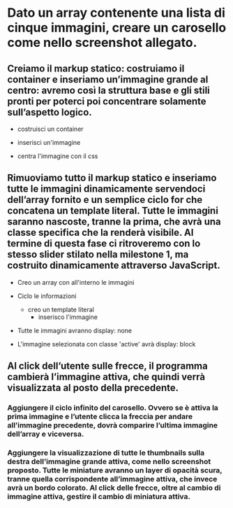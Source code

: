 # Dato un array contenente una lista di cinque immagini, creare un carosello come nello screenshot allegato.

## Creiamo il markup statico: costruiamo il container e inseriamo un’immagine grande al centro: avremo così la struttura base e gli stili pronti per poterci poi concentrare solamente sull’aspetto logico.

- costruisci un container

- inserisci un'immagine

- centra l'immagine con il css


## Rimuoviamo tutto il markup statico e inseriamo tutte le immagini dinamicamente servendoci dell’array fornito e un semplice ciclo for che concatena un template literal. Tutte le immagini saranno nascoste, tranne la prima, che avrà una classe specifica che la renderà visibile. Al termine di questa fase ci ritroveremo con lo stesso slider stilato nella milestone 1, ma costruito dinamicamente attraverso JavaScript.

- Creo un array con all'interno le immagini

- Ciclo le informazioni
    - creo un template literal
        - inserisco l'immagine

<!-- - CICLO (i = 0; i < array.lenght; click => i++):
    - creo una variabile che rappresenta l'immagine selezionato dell'array 
    - dò all'immagine selezionata una classe 'active' -->

- Tutte le immagini avranno display: none

- L'immagine selezionata con classe 'active' avrà display: block

## Al click dell’utente sulle frecce, il programma cambierà l’immagine attiva, che quindi verrà visualizzata al posto della precedente.

### Aggiungere il ciclo infinito del carosello. Ovvero se è attiva la prima immagine e l’utente clicca la freccia per andare all’immagine precedente, dovrà comparire l’ultima immagine dell’array e viceversa.

### Aggiungere la visualizzazione di tutte le thumbnails sulla destra dell’immagine grande attiva, come nello screenshot proposto. Tutte le miniature avranno un layer di opacità scura, tranne quella corrispondente all’immagine attiva, che invece avrà un bordo colorato. Al click delle frecce, oltre al cambio di immagine attiva, gestire il cambio di miniatura attiva.